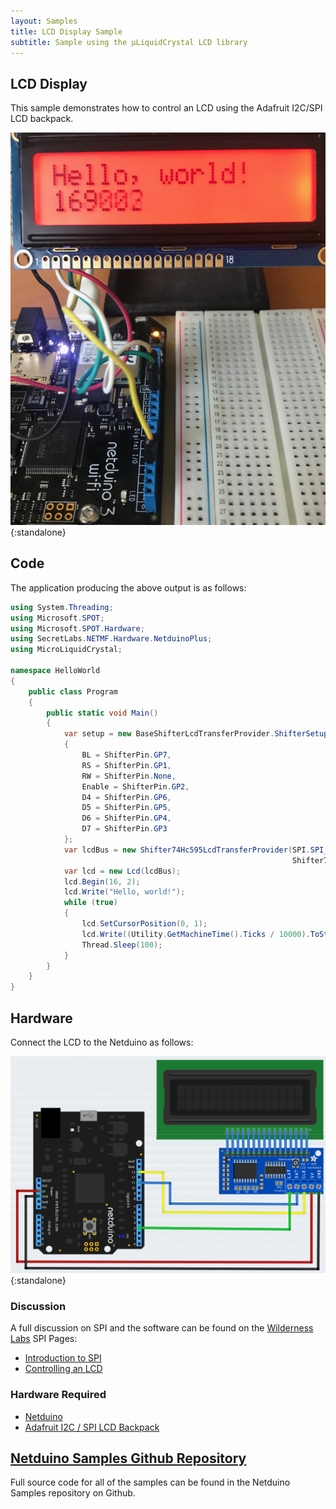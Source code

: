 ```yaml
---
layout: Samples
title: LCD Display Sample
subtitle: Sample using the µLiquidCrystal LCD library
---
```


## LCD Display

This sample demonstrates how to control an LCD using the Adafruit I2C/SPI LCD backpack.

![LCD Backpack](SPILCDHelloWorld.png){:standalone}

## Code

The application producing the above output is as follows:

```csharp
using System.Threading;
using Microsoft.SPOT;
using Microsoft.SPOT.Hardware;
using SecretLabs.NETMF.Hardware.NetduinoPlus;
using MicroLiquidCrystal;

namespace HelloWorld
{
    public class Program
    {
        public static void Main()
        {
            var setup = new BaseShifterLcdTransferProvider.ShifterSetup()
            {
                BL = ShifterPin.GP7,
                RS = ShifterPin.GP1,
                RW = ShifterPin.None,
                Enable = ShifterPin.GP2,
                D4 = ShifterPin.GP6,
                D5 = ShifterPin.GP5,
                D6 = ShifterPin.GP4,
                D7 = ShifterPin.GP3
            };
            var lcdBus = new Shifter74Hc595LcdTransferProvider(SPI.SPI_module.SPI1, Pins.GPIO_PIN_D3,
                                                               Shifter74Hc595LcdTransferProvider.BitOrder.MSBFirst, setup);
            var lcd = new Lcd(lcdBus);
            lcd.Begin(16, 2);
            lcd.Write("Hello, world!");
            while (true)
            {
                lcd.SetCursorPosition(0, 1);
                lcd.Write((Utility.GetMachineTime().Ticks / 10000).ToString());
                Thread.Sleep(100);
            }
        }
    }
}
```

## Hardware

Connect the LCD to the Netduino as follows:

![](NetduinoAndLCDFritzing.png){:standalone}

### Discussion

A full discussion on SPI and the software can be found on the [Wilderness Labs](https://www.wildernesslabs.co/) SPI Pages:

* [Introduction to SPI](http://developer.wildernesslabs.co/Netduino/Input_Output/Digital/SPI/)
* [Controlling an LCD](http://developer.wildernesslabs.co/Netduino/Input_Output/Digital/SPI/ControllingLCD/)

### Hardware Required

* [Netduino](https://www.wildernesslabs.co/Netduino)
* [Adafruit I2C / SPI LCD Backpack](https://www.adafruit.com/product/292)

## [Netduino Samples Github Repository](https://github.com/WildernessLabs/Netduino_Samples)

Full source code for all of the samples can be found in the Netduino Samples repository on Github.